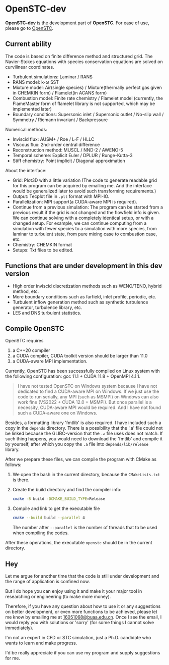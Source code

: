OpenSTC-dev
======

**OpenSTC-dev** is the development part of **OpenSTC**. For ease of use, please go to [OpenSTC](https://github.com/Liangerty/OpenSTC).

Current ability
-----------------

The code is based on finite difference method and structured grid. The Navier-Stokes equations with species conservation equations are solved on curvilinear coordinates.

- Turbulent simulations: Laminar / RANS
- RANS model: k-$\omega$ SST
- Mixture model: Air(single species) / Mixture(thermally perfect gas given in CHEMKIN form) / Flamelet(in ACANS form)
- Combustion model: Finite rate chemistry / Flamelet model (currently, the FlameMaster form of flamelet library is not supported, which may be implemented later)
- Boundary conditions: Supersonic inlet / Supersonic outlet / No-slip wall / Symmetry / Riemann invariant / Backpressure

Numerical methods:

- Inviscid flux: AUSM+ / Roe / L-F / HLLC
- Viscous flux: 2nd-order central difference
- Reconstruction method: MUSCL / NND-2 / AWENO-5
- Temporal scheme: Explicit Euler / DPLUR / Runge-Kutta-3
- Stiff chemistry: Point implicit / Diagonal approximation

About the interface:

- Grid: Plot3D with a little variation (The code to generate readable grid for this program can be acquired by emailing me. And the interface would be generalized later to avoid such transforming requirements.)
- Output: Tecplot file in `.plt` format with MPI-IO.
- Parallelization: MPI support(a CUDA-aware MPI is required).
- Continue from a previous simulation: The program can be started from a previous result if the grid is not changed and the flowfield info is given. We can continue solving with a completely identical setup, or with a changed setup. For example, we can continue computing from a simulation with fewer species to a simulation with more species, from laminar to turbulent state, from pure mixing case to combustion case, etc.
- Chemistry: CHEMKIN format
- Setups: Txt files to be edited.

Functions that are under development in this dev version
-----------------

- High order inviscid discretization methods such as WENO/TENO, hybrid method, etc.
- More boundary conditions such as farfield, inlet profile, periodic, etc.
- Turbulent inflow generation method such as synthetic turbulence generator, turbulence library, etc.
- LES and DNS turbulent statistics.

Compile OpenSTC
-----------------

OpenSTC requires

1. a C++20 compiler
2. a CUDA compiler, CUDA toolkit version should be larger than 11.0
3. a CUDA-aware MPI implementation.

Currently, OpenSTC has been successfully compiled on Linux system with the following configuration: gcc 11.1 + CUDA 11.8 + OpenMPI 4.1.1.

> I have not tested OpenSTC on Windows system because I have not dedicated to find a CUDA-aware MPI on Windows. If we just use the code to run serially, any MPI (such as MSMPI) on Windows can also work fine (VS2022 + CUDA 12.0 + MSMPI). But once parallel is a necessity, CUDA-aware MPI would be required. And I have not found such a CUDA-aware one on Windows.

Besides, a formatting library 'fmtlib' is also required. I have included such a copy in the `depends` directory. There is a possibility that the '.a' file could not be linked because the GLIBC-version that the `.a` file uses does not match. If such thing happens, you would need to download the 'fmtlib' and compile it by yourself, after which you copy the `.a` file into `depends/lib/release` library.

After we prepare these files, we can compile the program with CMake as follows:

1. We open the bash in the current directory, because the `CMakeLists.txt` is there.
2. Create the build directory and find the compiler info:

    ```bash
    cmake -B build -DCMAKE_BUILD_TYPE=Release
    ```

3. Compile and link to get the executable file

   ```bash
   cmake --build build --parallel 4
   ```

   The number after `--parallel` is the number of threads that to be used when compiling the codes.

After these operations, the executable `openstc` should be in the current directory.

Hey
-----------------

Let me argue for another time that the code is still under development and the range of application is confined now.

But I do hope you can enjoy using it and make it your major tool in researching or engineering (to make more money).

Therefore, if you have any question about how to use it or any suggestions on better development, or even more functions to be achieved, please let me know by emailing me at 16051068@buaa.edu.cn. Once I see the email, I would reply you with solutions or 'sorry' (for some things I cannot solve immediately).

I'm not an expert in CFD or STC simulation, just a Ph.D. candidate who wants to learn and make progress.

I'd be really appreciate if you can use my program and supply suggestions for me.
